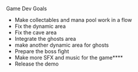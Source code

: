 Game Dev Goals

* Make collectables and mana pool work in a flow
* Fix the dynamic area
* Fix the cave area
* Integrate the ghosts area
* make another dynamic area for ghosts
* Prepare the boss fight
* Make more SFX and music for the game****
* Release the demo